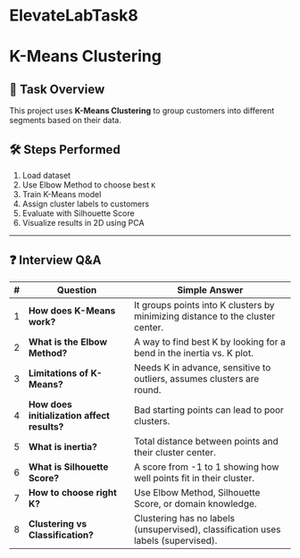 # ElevateLabTask8

# K-Means Clustering
## 📌 Task Overview
This project uses **K-Means Clustering** to group customers into different segments based on their data.

## 🛠 Steps Performed
1. Load dataset
2. Use Elbow Method to choose best `K`
3. Train K-Means model
4. Assign cluster labels to customers
5. Evaluate with Silhouette Score
6. Visualize results in 2D using PCA


---

## ❓ Interview Q&A
| # | Question | Simple Answer |
|---|----------|---------------|
| 1 | **How does K-Means work?** | It groups points into K clusters by minimizing distance to the cluster center. |
| 2 | **What is the Elbow Method?** | A way to find best K by looking for a bend in the inertia vs. K plot. |
| 3 | **Limitations of K-Means?** | Needs K in advance, sensitive to outliers, assumes clusters are round. |
| 4 | **How does initialization affect results?** | Bad starting points can lead to poor clusters. |
| 5 | **What is inertia?** | Total distance between points and their cluster center. |
| 6 | **What is Silhouette Score?** | A score from -1 to 1 showing how well points fit in their cluster. |
| 7 | **How to choose right K?** | Use Elbow Method, Silhouette Score, or domain knowledge. |
| 8 | **Clustering vs Classification?** | Clustering has no labels (unsupervised), classification uses labels (supervised). |


